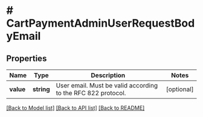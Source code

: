 # # CartPaymentAdminUserRequestBodyEmail

## Properties

Name | Type | Description | Notes
------------ | ------------- | ------------- | -------------
**value** | **string** | User email. Must be valid according to the RFC 822 protocol. | [optional]

[[Back to Model list]](../../README.md#models) [[Back to API list]](../../README.md#endpoints) [[Back to README]](../../README.md)
